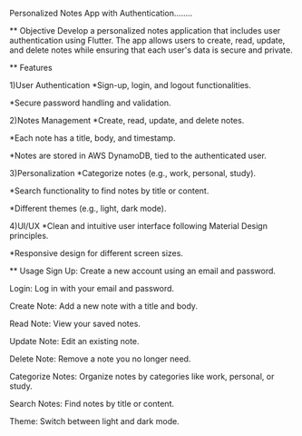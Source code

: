 Personalized Notes App with Authentication........

** Objective
Develop a personalized notes application that includes user authentication using Flutter. 
The app allows users to create, read, update, and delete notes while ensuring that each user's data is secure and private.

** Features

1)User Authentication
*Sign-up, login, and logout functionalities.

*Secure password handling and validation.

2)Notes Management
*Create, read, update, and delete notes.

*Each note has a title, body, and timestamp.

*Notes are stored in AWS DynamoDB, tied to the authenticated user.

3)Personalization
*Categorize notes (e.g., work, personal, study).

*Search functionality to find notes by title or content.

*Different themes (e.g., light, dark mode).

4)UI/UX
*Clean and intuitive user interface following Material Design principles.

*Responsive design for different screen sizes.

** Usage
Sign Up: Create a new account using an email and password.

Login: Log in with your email and password.

Create Note: Add a new note with a title and body.

Read Note: View your saved notes.

Update Note: Edit an existing note.

Delete Note: Remove a note you no longer need.

Categorize Notes: Organize notes by categories like work, personal, or study.

Search Notes: Find notes by title or content.

Theme: Switch between light and dark mode.
